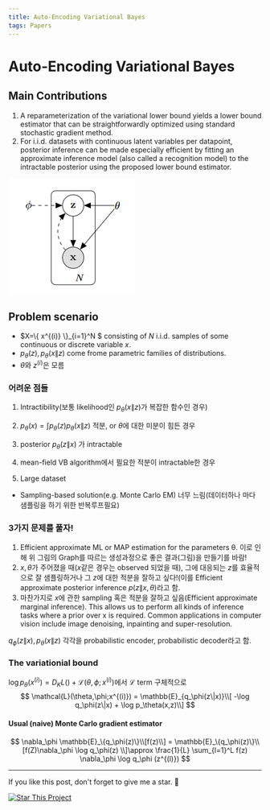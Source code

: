 ```yaml
---
title: Auto-Encoding Variational Bayes
tags: Papers
---
```


# Auto-Encoding Variational Bayes

## Main Contributions
1. A reparameterization of the variational lower bound yields a lower bound estimator that can be straightforwardly optimized using standard stochastic gradient method.
2. For i.i.d. datasets with continuous latent variables per datapoint, posterior inference can be made especially efficient by fitting an approximate inference model (also called a recognition model) to the intractable posterior using the proposed lower bound estimator.

![vae_graph](./vae_graph.png)

## Problem scenario

- $X=\\{ x^{(i)} \\}_{i=1}^N $ consisting of $N$ i.i.d. samples of some continuous or discrete variable $x$.
- $p_\theta(z), p_\theta(x\|z)$ come frome parametric families of distributions.
- $\theta$와 $z^{(i)}$은 모름
 
### 어려운 점들
1. Intractibility(보통 likelihood인 $p_\theta(x\|z)$가 복잡한 함수인 경우)
  1. $p_\theta(x)=\int p_\theta(z)p_\theta(x\|z)$ 적분, or $\theta$에 대한 미분이 힘든 경우
  2. posterior $p_\theta(z\|x)$ 가 intractable
  3. mean-field VB algorithm에서 필요한 적분이 intractable한 경우
 
2. Large dataset
  - Sampling-based solution(e.g. Monte Carlo EM) 너무 느림(데이터하나 마다 샘플링을 하기 위한 반복루프필요)

### 3가지 문제를 풀자!

1. Efficient approximate ML or MAP estimation for the parameters θ. 이로 인해 위 그림의 Graph를 따르는 생성과정으로 좋은 결과(그림)을 만들기를 바람!
2. $x, \theta$가 주어졌을 때($x$같은 경우는 observed 되었을 때), 그에 대응되는 $z$를 효율적으로 잘 샘플링하거나 그 $z$에 대한 적분을 잘하고 싶다!(이를 Efficient approximate posterior inference $p(z\|x,\theta)$라고 함.
3. 마찬가지로 $x$에 관한 sampling 혹은 적분을 잘하고 싶음(Efficient approximate marginal inference). This allows us to perform all kinds of inference tasks where a prior over x is required. Common applications in computer vision include image denoising, inpainting and super-resolution.

$q_\phi(z\|x), p_\theta(x\|z)$ 각각을 probabilistic encoder, probabilistic decoder라고 함.

### The variationial bound

$\log p_\theta(x^{(i)}) = D_KL()+\mathcal{L}(\theta,\phi;x^{(i)})$에서 $\mathcal{L}$ term
구체적으로
$$
\mathcal{L}(\theta,\phi;x^{(i)}) = \mathbb{E}_{q_\phi(z\|x)}\\[ -\log q_\phi(z\|x) + \log p_\theta(x,z)\\]
$$

#### Usual (naive) Monte Carlo gradient estimator

$$
\nabla_\phi \mathbb{E}_\{q_\phi(z)\}\\[f(z)\\] = \mathbb{E}_\{q_\phi(z)\}\\[f(Z)\nabla_\phi \log q_\phi(z) \\]\approx \frac{1}{L} \sum_{l=1}^L f(z) \nabla_\phi \log q_\phi (z^{(l)})
$$

<!--more-->

---

If you like this post, don't forget to give me a star. :star2:

[![Star This Project](https://img.shields.io/github/stars/hscho100/hscho100.github.io.svg?label=Stars&style=social)](https://github.com/hscho100/hscho100.github.io/)
